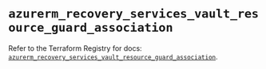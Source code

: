 # `azurerm_recovery_services_vault_resource_guard_association`

Refer to the Terraform Registry for docs: [`azurerm_recovery_services_vault_resource_guard_association`](https://registry.terraform.io/providers/hashicorp/azurerm/3.87.0/docs/resources/recovery_services_vault_resource_guard_association).
